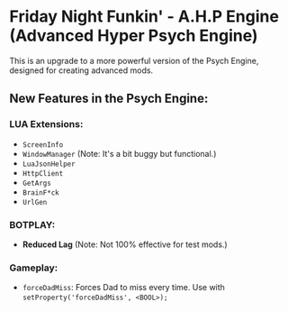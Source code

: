 # Friday Night Funkin' - A.H.P Engine (Advanced Hyper Psych Engine)

This is an upgrade to a more powerful version of the Psych Engine, designed for creating advanced mods.

## New Features in the Psych Engine:

### LUA Extensions:
- `ScreenInfo`
- `WindowManager` (Note: It's a bit buggy but functional.)
- `LuaJsonHelper`
- `HttpClient`
- `GetArgs`
- `BrainF*ck`
- `UrlGen`

### BOTPLAY:
- **Reduced Lag** (Note: Not 100% effective for test mods.)

### Gameplay:
- `forceDadMiss`: Forces Dad to miss every time. Use with `setProperty('forceDadMiss', <BOOL>);`
